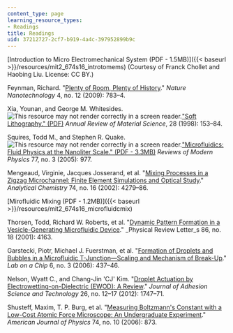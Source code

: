 ```yaml
---
content_type: page
learning_resource_types:
- Readings
title: Readings
uid: 37212727-2cf7-b919-4a4c-397952899b9c
---
```


[Introduction to Micro Electromechanical System (PDF - 1.5MB)]({{< baseurl >}}/resources/mit2_674s16_introtomems) (Courtesy of Franck Chollet and Haobing Liu. License: CC BY.)

Feynman, Richard. "[Plenty of Room, Plenty of History](https://doi.org/10.1038/nnano.2009.357)." _Nature Nanotechnology_ 4, no. 12 (2009): 783–4.

Xia, Younan, and George M. Whitesides. ![This resource may not render correctly in a screen reader.](/images/inacessible.gif)["Soft Lithography." (PDF)](https://www.annualreviews.org/doi/full/10.1146/annurev.matsci.28.1.153) _Annual Review of Material Science_, 28 (1998): 153–84.

Squires, Todd M., and Stephen R. Quake. ![This resource may not render correctly in a screen reader.](/images/inacessible.gif)["Microfluidics: Fluid Physics at the Nanoliter Scale." (PDF - 3.3MB)](http://authors.library.caltech.edu/1310/1/SQUrmp05.pdf) _Reviews of Modern Physics_ 77, no. 3 (2005): 977.

Mengeaud, Virginie, Jacques Josserand, et al. "[Mixing Processes in a Zigzag Microchannel: Finite Element Simulations and Optical Study](https://doi.org/10.1021/ac025642e)." _Analytical Chemistry_ 74, no. 16 (2002): 4279–86.

[Mirofluidic Mixing (PDF - 1.2MB)]({{< baseurl >}}/resources/mit2_674s16_microfluidcmix)

Thorsen, Todd, Richard W. Roberts, et al. "[Dynamic Pattern Formation in a Vesicle-Generating Microfluidic Device](https://doi.org/10.1103/PhysRevLett.86.4163)." _Physical Review Letter_s 86, no. 18 (2001): 4163.

Garstecki, Piotr, Michael J. Fuerstman, et al. "[Formation of Droplets and Bubbles in a Microfluidic T-Junction—Scaling and Mechanism of Break-Up](https://doi.org/10.1039/B510841A)." _Lab on a Chip_ 6, no. 3 (2006): 437–46.

Nelson, Wyatt C., and Chang-Jin 'CJ' Kim. "[Droplet Actuation by Electrowetting-on-Dielectric (EWOD): A Review](http://www.tandfonline.com/doi/abs/10.1163/156856111X599562)." _Journal of Adhesion Science and Technology_ 26, no. 12–17 (2012): 1747–71.

Shusteff, Maxim, T. P. Burg, et al. "[Measuring Boltzmann's Constant with a Low-Cost Atomic Force Microscope: An Undergraduate Experiment](https://doi.org/10.1119/1.2335475)." _American Journal of Physics_ 74, no. 10 (2006): 873.